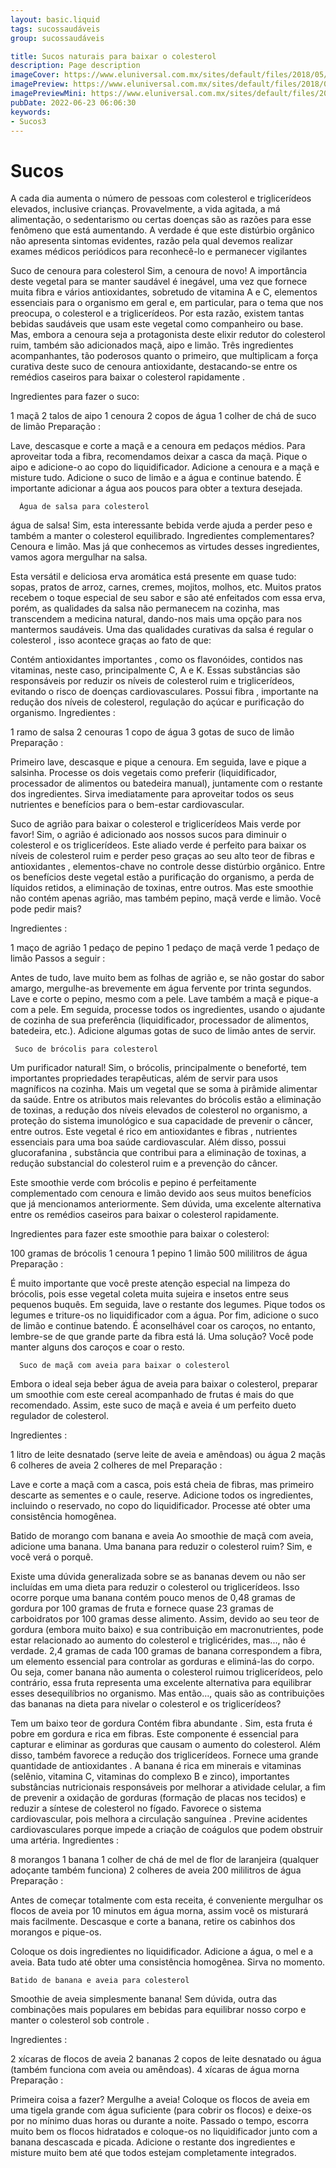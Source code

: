 ```yaml
---
layout: basic.liquid
tags: sucossaudáveis
group: sucossaudáveis

title: Sucos naturais para baixar o colesterol
description: Page description
imageCover: https://www.eluniversal.com.mx/sites/default/files/2018/05/08/batidos_bajar_colesterol.jpg
imagePreview: https://www.eluniversal.com.mx/sites/default/files/2018/05/08/batidos_bajar_colesterol.jpg
imagePreviewMini: https://www.eluniversal.com.mx/sites/default/files/2018/05/08/batidos_bajar_colesterol.jpg
pubDate: 2022-06-23 06:06:30
keywords:
- Sucos3
---
```


# Sucos

A cada dia aumenta o número de pessoas com colesterol e triglicerídeos elevados, inclusive crianças. Provavelmente, a vida agitada, a má alimentação, o sedentarismo ou certas doenças são as razões para esse fenômeno que está aumentando. A verdade é que este distúrbio orgânico não apresenta sintomas evidentes, razão pela qual devemos realizar exames médicos periódicos para reconhecê-lo e permanecer vigilantes

 Suco de cenoura para colesterol
Sim, a cenoura de novo! A importância deste vegetal para se manter saudável é inegável, uma vez que fornece muita fibra e vários antioxidantes, sobretudo de vitamina A e C, elementos essenciais para o organismo em geral e, em particular, para o tema que nos preocupa, o colesterol e a triglicerídeos. Por esta razão, existem tantas bebidas saudáveis ​​que usam este vegetal como companheiro ou base. Mas, embora a cenoura seja a protagonista deste elixir redutor do colesterol ruim, também são adicionados maçã, aipo e limão. Três ingredientes acompanhantes, tão poderosos quanto o primeiro, que multiplicam a força curativa deste suco de cenoura antioxidante, destacando-se entre os remédios caseiros para baixar o colesterol rapidamente .

Ingredientes para fazer o suco:

1 maçã
2 talos de aipo
1 cenoura
2 copos de água
1 colher de chá de suco de limão
Preparação :

Lave, descasque e corte a maçã e a cenoura em pedaços médios. Para aproveitar toda a fibra, recomendamos deixar a casca da maçã.
Pique o aipo e adicione-o ao copo do liquidificador.
Adicione a cenoura e a maçã e misture tudo.
Adicione o suco de limão e a água e continue batendo. É importante adicionar a água aos poucos para obter a textura desejada.
 
      Água de salsa para colesterol
água de salsa! Sim, esta interessante bebida verde ajuda a perder peso e também a manter o colesterol equilibrado. Ingredientes complementares? Cenoura e limão. Mas já que conhecemos as virtudes desses ingredientes, vamos agora mergulhar na salsa.

Esta versátil e deliciosa erva aromática está presente em quase tudo: sopas, pratos de arroz, carnes, cremes, mojitos, molhos, etc. Muitos pratos recebem o toque especial de seu sabor e são até enfeitados com essa erva, porém, as qualidades da salsa não permanecem na cozinha, mas transcendem a medicina natural, dando-nos mais uma opção para nos mantermos saudáveis. Uma das qualidades curativas da salsa é regular o colesterol , isso acontece graças ao fato de que:

Contém antioxidantes importantes , como os flavonóides, contidos nas vitaminas, neste caso, principalmente C, A e K. Essas substâncias são responsáveis ​​por reduzir os níveis de colesterol ruim e triglicerídeos, evitando o risco de doenças cardiovasculares.
Possui fibra , importante na redução dos níveis de colesterol, regulação do açúcar e purificação do organismo.
Ingredientes :

1 ramo de salsa
2 cenouras
1 copo de água
3 gotas de suco de limão
Preparação :

Primeiro lave, descasque e pique a cenoura.
Em seguida, lave e pique a salsinha.
Processe os dois vegetais como preferir (liquidificador, processador de alimentos ou batedeira manual), juntamente com o restante dos ingredientes.
Sirva imediatamente para aproveitar todos os seus nutrientes e benefícios para o bem-estar cardiovascular.

  Suco de agrião para baixar o colesterol e triglicerídeos
Mais verde por favor! Sim, o agrião é adicionado aos nossos sucos para diminuir o colesterol e os triglicerídeos. Este aliado verde é perfeito para baixar os níveis de colesterol ruim e perder peso graças ao seu alto teor de fibras e antioxidantes , elementos-chave no controle desse distúrbio orgânico. Entre os benefícios deste vegetal estão a purificação do organismo, a perda de líquidos retidos, a eliminação de toxinas, entre outros. Mas este smoothie não contém apenas agrião, mas também pepino, maçã verde e limão. Você pode pedir mais?

Ingredientes :

1 maço de agrião
1 pedaço de pepino
1 pedaço de maçã verde
1 pedaço de limão
Passos a seguir :

Antes de tudo, lave muito bem as folhas de agrião e, se não gostar do sabor amargo, mergulhe-as brevemente em água fervente por trinta segundos.
Lave e corte o pepino, mesmo com a pele.
Lave também a maçã e pique-a com a pele.
Em seguida, processe todos os ingredientes, usando o ajudante de cozinha de sua preferência (liquidificador, processador de alimentos, batedeira, etc.).
Adicione algumas gotas de suco de limão antes de servir.

     Suco de brócolis para colesterol
Um purificador natural! Sim, o brócolis, principalmente o beneforté, tem importantes propriedades terapêuticas, além de servir para usos magníficos na cozinha. Mais um vegetal que se soma à pirâmide alimentar da saúde. Entre os atributos mais relevantes do brócolis estão a eliminação de toxinas, a redução dos níveis elevados de colesterol no organismo, a proteção do sistema imunológico e sua capacidade de prevenir o câncer, entre outros. Este vegetal é rico em antioxidantes e fibras , nutrientes essenciais para uma boa saúde cardiovascular. Além disso, possui glucorafanina , substância que contribui para a eliminação de toxinas, a redução substancial do colesterol ruim e a prevenção do câncer.

Este smoothie verde com brócolis e pepino é perfeitamente complementado com cenoura e limão devido aos seus muitos benefícios que já mencionamos anteriormente. Sem dúvida, uma excelente alternativa entre os remédios caseiros para baixar o colesterol rapidamente.

Ingredientes para fazer este smoothie para baixar o colesterol:

100 gramas de brócolis
1 cenoura
1 pepino
1 limão
500 mililitros de água
Preparação :

É muito importante que você preste atenção especial na limpeza do brócolis, pois esse vegetal coleta muita sujeira e insetos entre seus pequenos buquês.
Em seguida, lave o restante dos legumes.
Pique todos os legumes e triture-os no liquidificador com a água.
Por fim, adicione o suco de limão e continue batendo. É aconselhável coar os caroços, no entanto, lembre-se de que grande parte da fibra está lá. Uma solução? Você pode manter alguns dos caroços e coar o resto.

      Suco de maçã com aveia para baixar o colesterol
Embora o ideal seja beber água de aveia para baixar o colesterol, preparar um smoothie com este cereal acompanhado de frutas é mais do que recomendado. Assim, este suco de maçã e aveia é um perfeito dueto regulador de colesterol.

Ingredientes :

1 litro de leite desnatado (serve leite de aveia e amêndoas) ou água
2 maçãs
6 colheres de aveia
2 colheres de mel
Preparação :

Lave e corte a maçã com a casca, pois está cheia de fibras, mas primeiro descarte as sementes e o caule, reserve.
Adicione todos os ingredientes, incluindo o reservado, no copo do liquidificador. Processe até obter uma consistência homogênea.
  
  Batido de morango com banana e aveia
Ao smoothie de maçã com aveia, adicione uma banana. Uma banana para reduzir o colesterol ruim? Sim, e você verá o porquê.

Existe uma dúvida generalizada sobre se as bananas devem ou não ser incluídas em uma dieta para reduzir o colesterol ou triglicerídeos. Isso ocorre porque uma banana contém pouco menos de 0,48 gramas de gordura por 100 gramas de fruta e fornece quase 23 gramas de carboidratos por 100 gramas desse alimento. Assim, devido ao seu teor de gordura (embora muito baixo) e sua contribuição em macronutrientes, pode estar relacionado ao aumento do colesterol e triglicérides, mas..., não é verdade. 2,4 gramas de cada 100 gramas de banana correspondem a fibra, um elemento essencial para controlar as gorduras e eliminá-las do corpo. Ou seja, comer banana não aumenta o colesterol ruimou triglicerídeos, pelo contrário, essa fruta representa uma excelente alternativa para equilibrar esses desequilíbrios no organismo. Mas então…, quais são as contribuições das bananas na dieta para nivelar o colesterol e os triglicerídeos?

   Tem um baixo teor de gordura 
Contém fibra abundante . Sim, esta fruta é pobre em gordura e rica em fibras. Este componente é essencial para capturar e eliminar as gorduras que causam o aumento do colesterol. Além disso, também favorece a redução dos triglicerídeos.
Fornece uma grande quantidade de antioxidantes . A banana é rica em minerais e vitaminas (selênio, vitamina C, vitaminas do complexo B e zinco), importantes substâncias nutricionais responsáveis ​​por melhorar a atividade celular, a fim de prevenir a oxidação de gorduras (formação de placas nos tecidos) e reduzir a síntese de colesterol no fígado.
Favorece o sistema cardiovascular, pois melhora a circulação sanguínea .
Previne acidentes cardiovasculares porque impede a criação de coágulos que podem obstruir uma artéria.
Ingredientes :

8 morangos
1 banana
1 colher de chá de mel de flor de laranjeira (qualquer adoçante também funciona)
2 colheres de aveia
200 mililitros de água
Preparação :

Antes de começar totalmente com esta receita, é conveniente mergulhar os flocos de aveia por 10 minutos em água morna, assim você os misturará mais facilmente.
Descasque e corte a banana, retire os cabinhos dos morangos e pique-os.

Coloque os dois ingredientes no liquidificador. Adicione a água, o mel e a aveia.
Bata tudo até obter uma consistência homogênea. Sirva no momento.

    Batido de banana e aveia para colesterol
Smoothie de aveia simplesmente banana! Sem dúvida, outra das combinações mais populares em bebidas para equilibrar nosso corpo e manter o colesterol sob controle .

Ingredientes :

2 xícaras de flocos de aveia
2 bananas
2 copos de leite desnatado ou água (também funciona com aveia ou amêndoas).
4 xícaras de água morna
Preparação :

Primeira coisa a fazer? Mergulhe a aveia! Coloque os flocos de aveia em uma tigela grande com água suficiente (para cobrir os flocos) e deixe-os por no mínimo duas horas ou durante a noite.
Passado o tempo, escorra muito bem os flocos hidratados e coloque-os no liquidificador junto com a banana descascada e picada.
Adicione o restante dos ingredientes e misture muito bem até que todos estejam completamente integrados.
